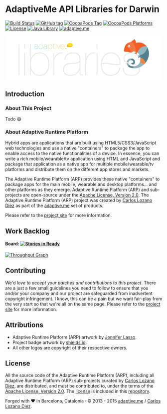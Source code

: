 # AdaptiveMe API Libraries for Darwin
[![Build Status](https://travis-ci.org/AdaptiveMe/adaptive-arp-api-lib-darwin.svg?branch=master)](https://travis-ci.org/AdaptiveMe/adaptive-arp-api-lib-darwin)
[![GitHub tag](https://img.shields.io/github/tag/AdaptiveMe/adaptive-arp-api-lib-darwin.svg)](https://github.com/AdaptiveMe/adaptive-arp-api-lib-darwin) 
[![CocoaPods Tag](https://img.shields.io/cocoapods/v/AdaptiveArpApi.svg)](https://cocoapods.org/pods/AdaptiveArpApi) 
[![CocoaPods Platforms](https://img.shields.io/cocoapods/p/AdaptiveArpApi.svg)](https://cocoapods.org/pods/AdaptiveArpApi) 
[![License](https://img.shields.io/badge/license-apache%202-blue.svg)](https://raw.githubusercontent.com/AdaptiveMe/adaptive-arp-api/master/LICENSE) 
[![Java Library](https://img.shields.io/badge/libs-darwin-yellow.svg)](https://github.com/AdaptiveMe/adaptive-arp-api-lib-darwin)
[![adaptive.me](https://img.shields.io/badge/adaptive-me-fdcb0e.svg)](http://adaptive.me)

[![Adaptive Development Tools](https://raw.githubusercontent.com/AdaptiveMe/AdaptiveMe.github.io/master/assets/logos/normal/Logo-libraries-for-Javafx.png)](#)

## Introduction

### About This Project

Todo :smile:

### About Adaptive Runtime Platform

Hybrid apps are applications that are built using HTML5/CSS3/JavaScript web technologies and use a native "containers" to package the app to enable access to the native functionalities of a device. In essence, you can write a rich mobile/wearable/tv application using HTML and JavaScript and package that application as a native app for multiple mobile/wearable/tv platforms and distribute them on the different app stores and markets.

The Adaptive Runtime Platform (ARP) provides these native "containers" to package apps for the main mobile, wearable and desktop platforms... and other platforms as they emerge. Adaptive Runtime Platform (ARP) and sub-projects are open-source under the [Apache License, Version 2.0](http://www.apache.org/licenses/LICENSE-2.0.html). The Adaptive Runtime Platform (ARP) project was created by [Carlos Lozano Diez](https://github.com/carloslozano) as part of the [adaptive.me](http://adaptive.me) set of products.

Please refer to the [project site](http://adaptiveme.github.io) for more information.

## Work Backlog

#### Board: [![Stories in Ready](https://badge.waffle.io/AdaptiveMe/adaptive-arp-api-lib-darwin.svg?label=ready&title=Ready)](https://waffle.io/AdaptiveMe/adaptive-arp-api-lib-darwin)

[![Throughput Graph](https://graphs.waffle.io/AdaptiveMe/adaptive-arp-api-lib-darwin/throughput.svg)](https://waffle.io/AdaptiveMe/adaptive-arp-api-lib-darwin/metrics)

## Contributing

We'd *love to accept your patches and contributions to this project*.  There are a just a few small guidelines you need to follow to ensure that you and/or your company and our project are safeguarded from inadvertent copyright infringement. I know, this can be a pain but we want fair-play from the very start so that we're all on the same page. Please refer to the [project site](http://adaptiveme.github.io) for more information.

## Attributions

* Adaptive Runtime Platform (ARP) artwork by [Jennifer Lasso](https://github.com/Jlassob).
* Project badge artwork by [shields.io](http://shields.io/).
* All other logos are copyright of their respective owners.

## License
All the source code of the Adaptive Runtime Platform (ARP), including all Adaptive Runtime Platform (ARP) sub-projects curated by [Carlos Lozano Diez](https://github.com/carloslozano), are distributed, and must be contributed to, under the terms of the [Apache License, Version 2.0](http://www.apache.org/licenses/LICENSE-2.0.html). The [license](https://raw.githubusercontent.com/AdaptiveMe/adaptive-arp-api/master/LICENSE) is included in this [repository](https://raw.githubusercontent.com/AdaptiveMe/adaptive-arp-api/master/LICENSE).

Forged with :heart: in Barcelona, Catalonia · © 2013 - 2015 [adaptive.me](http://adaptive.me) / [Carlos Lozano Diez](http://google.com/+CarlosLozano).

